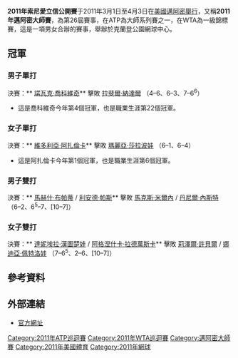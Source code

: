**2011年索尼愛立信公開賽**于2011年3月1日至4月3日在[美國](https://zh.wikipedia.org/wiki/美國 "wikilink")[邁阿密舉行](https://zh.wikipedia.org/wiki/邁阿密 "wikilink")，又稱**2011年邁阿密大師賽**，為第26屆賽事，在ATP為大師系列賽之一，在WTA為一級錦標賽，這是一項男女合辦的賽事，舉辦於克蘭登公園網球中心。

## 冠軍

### 男子單打

決賽：** [諾瓦克·喬科維奇](../Page/諾瓦克·喬科維奇.md "wikilink")** 擊敗  [拉斐爾·納達爾](https://zh.wikipedia.org/wiki/拉斐爾·納達爾 "wikilink") （4–6、6–3、7–6<sup>6</sup>）

  - 這是喬科維奇今年第4個冠軍，也是職業生涯第22個冠軍。

### 女子單打

決賽：** [維多利亞·阿扎倫卡](https://zh.wikipedia.org/wiki/維多利亞·阿扎倫卡 "wikilink")** 擊敗  [瑪麗亞·莎拉波娃](https://zh.wikipedia.org/wiki/瑪麗亞·莎拉波娃 "wikilink") （6–1、6–4）

  - 這是阿扎倫卡今年第1個冠軍，也是職業生涯第6個冠軍。

### 男子雙打

決賽：** [馬赫什·布帕蒂](https://zh.wikipedia.org/wiki/馬赫什·布帕蒂 "wikilink") /  [利安德·帕斯](../Page/利安德·帕斯.md "wikilink")** 擊敗  [馬克斯·米爾內](https://zh.wikipedia.org/wiki/馬克斯·米爾內 "wikilink") /  [丹尼爾·內斯特](https://zh.wikipedia.org/wiki/丹尼爾·內斯特 "wikilink") （6–2、6<sup>5</sup>–7、\[10–7\]）

### 女子雙打

決賽：** [達妮埃拉·漢圖楚娃](https://zh.wikipedia.org/wiki/達妮埃拉·漢圖楚娃 "wikilink") /  [阿格涅什卡·拉德萬斯卡](../Page/阿格涅什卡·拉德萬斯卡.md "wikilink")** 擊敗  [莉澤爾·許貝爾](https://zh.wikipedia.org/wiki/莉澤爾·許貝爾 "wikilink") /  [娜迪亞·佩特洛娃](https://zh.wikipedia.org/wiki/娜迪亞·佩特洛娃 "wikilink") （7–6<sup>5</sup>、2–6、\[10–7\]）

## 參考資料

## 外部連結

  - [官方網址](https://web.archive.org/web/20090228094315/http://www.sonyericssonopen.com/1/en/home/default.asp)

[Category:2011年ATP巡迴賽](https://zh.wikipedia.org/wiki/Category:2011年ATP巡迴賽 "wikilink") [Category:2011年WTA巡迴賽](https://zh.wikipedia.org/wiki/Category:2011年WTA巡迴賽 "wikilink") [Category:邁阿密大師賽](https://zh.wikipedia.org/wiki/Category:邁阿密大師賽 "wikilink") [Category:2011年美國體育](https://zh.wikipedia.org/wiki/Category:2011年美國體育 "wikilink") [Category:2011年網球](https://zh.wikipedia.org/wiki/Category:2011年網球 "wikilink")